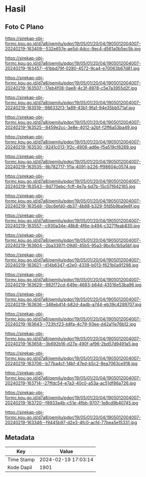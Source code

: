 # Hasil

## Foto C Plano

https://sirekap-obj-formc.kpu.go.id/d7a8/pemilu/pdpr/19/05/01/20/04/1905012004007-20240219-163409--532e657e-ae5d-4dcc-9ec4-d561a0b5ec5b.jpg

https://sirekap-obj-formc.kpu.go.id/d7a8/pemilu/pdpr/19/05/01/20/04/1905012004007-20240219-163457--61bbd79f-0280-4572-9ca4-e70063b67d81.jpg

https://sirekap-obj-formc.kpu.go.id/d7a8/pemilu/pdpr/19/05/01/20/04/1905012004007-20240219-163507--17eb4f08-0ae8-4c3f-8978-c5e7a3955d2f.jpg

https://sirekap-obj-formc.kpu.go.id/d7a8/pemilu/pdpr/19/05/01/20/04/1905012004007-20240219-163519--986332f3-1a89-43b1-9fa1-94e35bb571af.jpg

https://sirekap-obj-formc.kpu.go.id/d7a8/pemilu/pdpr/19/05/01/20/04/1905012004007-20240219-163525--8459e2cc-3e8e-4012-a2bf-f2ff6a53ba49.jpg

https://sirekap-obj-formc.kpu.go.id/d7a8/pemilu/pdpr/19/05/01/20/04/1905012004007-20240219-163530--9241c013-1f2c-4908-ad6e-f5a519cf8269.jpg

https://sirekap-obj-formc.kpu.go.id/d7a8/pemilu/pdpr/19/05/01/20/04/1905012004007-20240219-163535--8b782717-1f1a-4091-b226-ff98604c0574.jpg

https://sirekap-obj-formc.kpu.go.id/d7a8/pemilu/pdpr/19/05/01/20/04/1905012004007-20240219-163543--9d770ebc-fcff-4e7a-bd7b-15c07f642165.jpg

https://sirekap-obj-formc.kpu.go.id/d7a8/pemilu/pdpr/19/05/01/20/04/1905012004007-20240219-163548--0bc6efd0-db37-4b88-b329-5fd5b9ba9e6f.jpg

https://sirekap-obj-formc.kpu.go.id/d7a8/pemilu/pdpr/19/05/01/20/04/1905012004007-20240219-163557--c930a34e-48b8-4f6e-b494-c3271feab830.jpg

https://sirekap-obj-formc.kpu.go.id/d7a8/pemilu/pdpr/19/05/01/20/04/1905012004007-20240219-163604--2ba3397f-09d0-45b5-95a3-9bc6c1b5a5bf.jpg

https://sirekap-obj-formc.kpu.go.id/d7a8/pemilu/pdpr/19/05/01/20/04/1905012004007-20240219-163621--d14b6347-d2e0-4339-b013-f621b0a91298.jpg

https://sirekap-obj-formc.kpu.go.id/d7a8/pemilu/pdpr/19/05/01/20/04/1905012004007-20240219-163629--982f72cd-649e-4683-b64d-43516e53ba96.jpg

https://sirekap-obj-formc.kpu.go.id/d7a8/pemilu/pdpr/19/05/01/20/04/1905012004007-20240219-163636--346eb414-b82d-4adb-a744-eb39c4289707.jpg

https://sirekap-obj-formc.kpu.go.id/d7a8/pemilu/pdpr/19/05/01/20/04/1905012004007-20240219-163643--723fcf23-b8fa-4c79-93ee-d42a11e76b12.jpg

https://sirekap-obj-formc.kpu.go.id/d7a8/pemilu/pdpr/19/05/01/20/04/1905012004007-20240219-163658--3b692b16-d27a-490f-af96-2bd57d9491a5.jpg

https://sirekap-obj-formc.kpu.go.id/d7a8/pemilu/pdpr/19/05/01/20/04/1905012004007-20240219-163706--b77ba4cf-14bf-47ed-b5c2-8ea7063ce918.jpg

https://sirekap-obj-formc.kpu.go.id/d7a8/pemilu/pdpr/19/05/01/20/04/1905012004007-20240219-163714--27ffdc54-e7a3-40c0-a53a-ac51df86a726.jpg

https://sirekap-obj-formc.kpu.go.id/d7a8/pemilu/pdpr/19/05/01/20/04/1905012004007-20240219-163720--f8933a4b-c51e-4fbb-9707-1e8cd9b40745.jpg

https://sirekap-obj-formc.kpu.go.id/d7a8/pemilu/pdpr/19/05/01/20/04/1905012004007-20240219-163346--f9445b97-d2e3-4fc0-acfd-77bea5e15331.jpg


## Metadata

| Key        | Value               |
| ---------- | ------------------- |
| Time Stamp | 2024-02-19 17:03:14 |
| Kode Dapil | 1901                |



